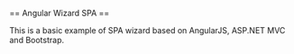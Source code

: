 == Angular Wizard SPA ==

This is a basic example of SPA wizard based on AngularJS, ASP.NET MVC and Bootstrap.